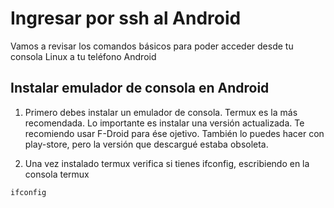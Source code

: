 # Ingresar por ssh al Android
Vamos a revisar los comandos básicos para poder acceder desde tu consola Linux a tu teléfono Android

## Instalar emulador de consola en Android
1. Primero debes instalar un emulador de consola. Termux es la más recomendada.
Lo importante es instalar una versión actualizada. 
Te recomiendo usar F-Droid para ése ojetivo. 
También lo puedes hacer con play-store, pero la versión que descargué estaba obsoleta.

2. Una vez instalado termux verifica si tienes ifconfig, escribiendo en la consola termux
```
ifconfig
```




